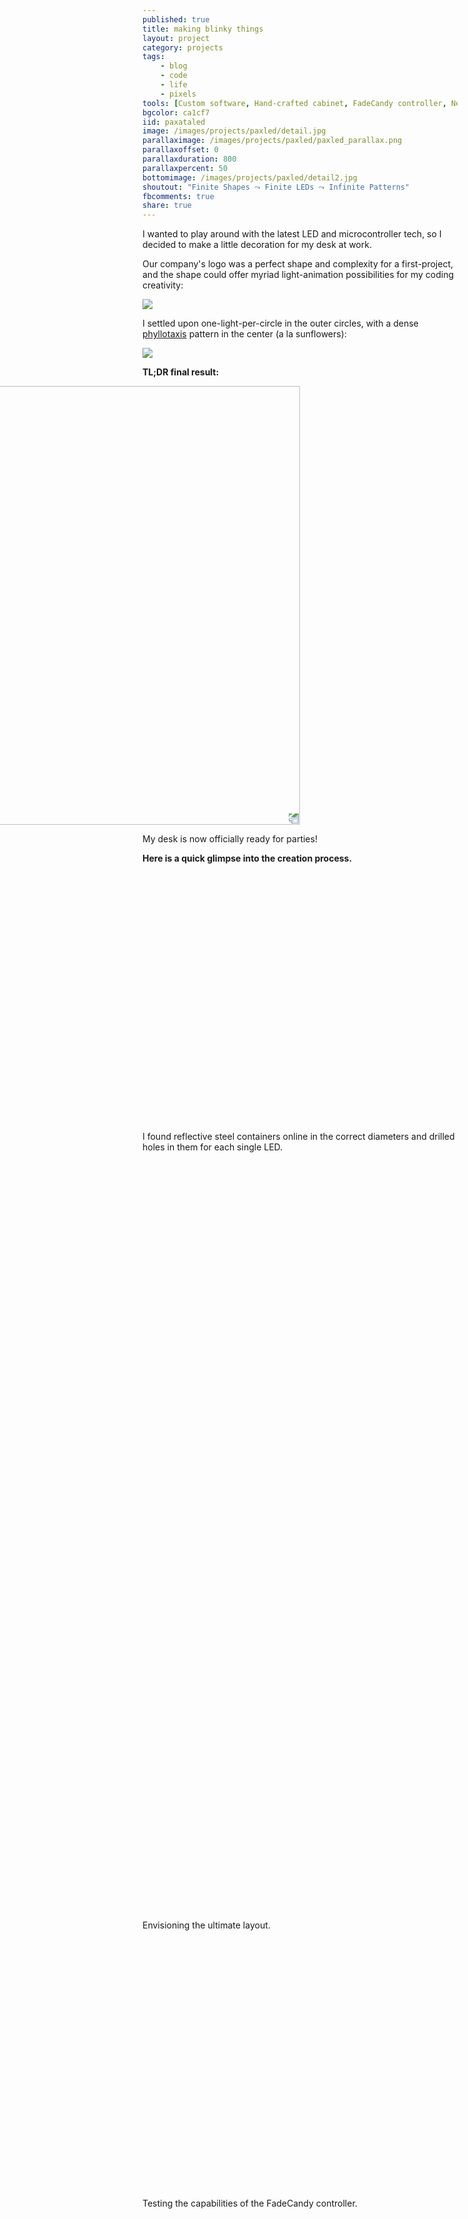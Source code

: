 ```yaml
---
published: true
title: making blinky things
layout: project
category: projects
tags:
    - blog
    - code
    - life
    - pixels
tools: [Custom software, Hand-crafted cabinet, FadeCandy controller, NeoPixel LEDs]
bgcolor: ca1cf7
iid: paxataled
image: /images/projects/paxled/detail.jpg
parallaximage: /images/projects/paxled/paxled_parallax.png
parallaxoffset: 0
parallaxduration: 800
parallaxpercent: 50
bottomimage: /images/projects/paxled/detail2.jpg
shoutout: "Finite Shapes ⤳ Finite LEDs ⤳ Infinite Patterns"
fbcomments: true
share: true
---
```


<style>
.parallax-window {
    min-height: 400px;
    background: transparent;
    display: inline-block;
    height: 400px;
    width: 700px;  
    margin-left:-250px;
}
.parallax-mirror {
    z-index: 1!important;
}
.fullbox.last img {
    margin-left: -20%;
}
</style>

<p>I wanted to play around with the latest LED and microcontroller tech, so I decided to make a little decoration for my desk at work. 
</p>
<p>
Our company's logo was a perfect shape and complexity for a first-project, and the shape could offer myriad light-animation possibilities for my coding creativity:
</p>

<img src="/images/projects/paxled/paxata_logo.png"/>

<p>
I settled upon one-light-per-circle in the outer circles, with a dense <a href='https://en.wikipedia.org/wiki/Phyllotaxis'>phyllotaxis</a> pattern in the center (a la sunflowers):
</p>

<img src="/images/projects/paxled/phyllotaxis.png"/>

<b>TL;DR final result:</b>


<div class='topnote'>
    <img style='transform:rotate(180deg);background-size: cover; width: 702px;margin-left: -252px;'  src="/images/projects/paxled/process/Untitled3.gif"/>
    <p>My desk is now officially ready for parties! </p>
</div>


<b>Here is a quick glimpse into the creation process.</b>


<!-- <img style='margin-left:-30px;background-size: cover;width: 100%;' src="/images/projects/paxled/process/collage1.png"/> -->


<div id='img2' class="parallax-window" data-parallax="scroll" data-image-src="/images/projects/paxled/process/ejRc6.jpeg"></div>

<div class='topnote'>
    <p>I found reflective steel containers online in the correct diameters and drilled holes in them for each single LED.</p>
</div>

<div id='img11' class="parallax-window" data-parallax="scroll" data-image-src="/images/projects/paxled/process/IMG_4454.JPG"></div>


<div id='img6' class="parallax-window" data-parallax="scroll" data-image-src="/images/projects/paxled/process/IMG_3409.JPG"></div>

<!-- <img style='background-size: cover; width: 702px;margin-left: -252px;' src="/images/projects/paxled/process/rpbCi.jpeg"/> -->

<div id='img26' class="parallax-window" data-parallax="scroll" data-image-src="/images/projects/paxled/process/rpbCi.jpeg"></div>
<div class='topnote'>
    <p>Envisioning the ultimate layout.</p>
</div>


<div id='img3' class="parallax-window" data-parallax="scroll" data-image-src="/images/projects/paxled/process/IMG_3395.JPG"></div>

<div class='topnote'>
    <p>Testing the capabilities of the FadeCandy controller.</p>
</div>


<div id='img4' class="parallax-window" data-parallax="scroll" data-image-src="/images/projects/paxled/process/IMG_3396.JPG"></div>

<div class='topnote'>
    <p>Checking the optics and light-transmission properties of Tyvek.</p>
</div>
I tested various materials for the front covers before choosing a double-layer of a plastic sheet from a huge roll that I previously found at a thrift-store. 

I used my <a href='http://cricut.com'>Cricut</a> cutting machine for the perfect -and numerous- circles necessary.

<div id='img10' class="parallax-window" data-parallax="scroll" data-image-src="/images/projects/paxled/process/IMG_3458.JPG"></div>
<div class='topnote'>
    <p>Circles cut, ready for eventual superglue.</p>
</div>



<div id='img7' class="parallax-window" data-parallax="scroll" data-image-src="/images/projects/paxled/process/IMG_3440.JPG"></div>
<div class='topnote'>
    <p>Drilling these 60+ holes was the least fun part of this whole project.</p>
</div>

<div id='img8' class="parallax-window" data-parallax="scroll" data-image-src="/images/projects/paxled/process/IMG_3443.JPG"></div>
<div class='topnote'>
    <p>Placing and anchoring the inner LEDs.</p>
</div>

<div class='topnote'>
<img style='background-size: cover; width: 702px;margin-left: -252px;' src="/images/projects/paxled/process/IMG_3446.gif"/>
<p>Testing the dozens of inner phyllotaxis LEDs with a simple color cycle.</p>
</div>



<!-- <div id='img12' class="parallax-window" data-parallax="scroll" data-image-src="/images/projects/paxled/process/IMG_4456.JPG"></div>
 -->


<div class='topnote'>
    <img style='background-size: cover; width: 702px;margin-left: -252px;'  src="/images/projects/paxled/process/IMG_4469.gif"/>
    <p>Testing the custom software that drives the <a href='https://www.adafruit.com/product/1689'>FadeCandy controller</a>.</p>
</div>

<div id='img14' class="parallax-window" data-parallax="scroll" data-image-src="/images/projects/paxled/process/IMG_4470.JPG"></div>

<div class='topnote'>
    <p>Wiring up the LEDs to the spiral arms. </p>
</div>

<div id='img15' class="parallax-window" data-parallax="scroll" data-image-src="/images/projects/paxled/process/IMG_4481.JPG"></div>

Everything is affixed to a clear Lucite-type plastic panel (cans on one side / wiring on other), which was an interesting look by itself, but not at all anchored solidly.


<div id='img16' class="parallax-window" data-parallax="scroll" data-image-src="/images/projects/paxled/process/IMG_4489.JPG"></div>

<div class='topnote'>
    <p>Filling in the negative space with space-filling gap-sealer. </p>
</div>

<div id='img17' class="parallax-window" data-parallax="scroll" data-image-src="/images/projects/paxled/process/IMG_4492.JPG"></div>


<div id='img18' class="parallax-window" data-parallax="scroll" data-image-src="/images/projects/paxled/process/IMG_4493.JPG"></div>

<div class='topnote'>
    <p>Prepping for painting ... </p>
</div>

<div id='img19' class="parallax-window" data-parallax="scroll" data-image-src="/images/projects/paxled/process/IMG_4494.JPG"></div>

<div class='topnote'>
    <p>... painting ... </p>
</div>

<div id='img20' class="parallax-window" data-parallax="scroll" data-image-src="/images/projects/paxled/process/IMG_4499.JPG"></div>

<div class='topnote'>
    <p>... finished painting! </p>
</div>

<div class='topnote'>
<img style='background-size: cover; width: 702px;margin-left: -252px;' src="/images/projects/paxled/process/collage1.png"/>
<p>Will have to replace some covers that were accidentally painted.</p>
</div>



<div class='topnote'>
    <div id='img21' class="parallax-window" data-parallax="scroll" data-image-src="/images/projects/paxled/process/IMG_4511.JPG"></div>
    <p>A good solution for transporting this was essential. </p>
</div>



<div class='topnote'>
    <img style='background-size: cover; width: 702px;margin-left: -252px;'  src="/images/projects/paxled/process/IMG_4725.gif"/>
    <p>It was a lot of fun to figure out an appropriate "power-on" sequence animation! </p>
</div>

<p></p>

<b>The Software</b>

* simple web-based UI written in Coffeescript, talking to a local FadeCandy server

* allows the user to assign any number of tags (<i>"arm1", "size4", "xPos", "yPos"</i>) to each LED light

* a set of lights with a given tag is a [collection]

* a set of such collection is a [collection of [collection]s]

* a [color source generator] generates a continuous stream of colors (eg rainbow cycle, fire-colors, etc)

* a [color source generator] feeds ⤳ [collection of [collection]s]

This allows me to isolate things to animate (<i>"the third arm", "all outer circles", "the 4th pixel in the phyllotaxis center"</i>) with the various color generators.

There is also a movie-playback mode where a media file can be loaded and the colors mapped onto the LED space - <i>"sunrise / sunset compilations", "psychedelic/fractal compilations", "demoscene demos"</i> can be so good!


<div class='topnote'>
    <img style='background-size: cover; width: 702px;margin-left: -252px;'  src="/images/projects/paxled/process/desk.gif"/>
    <p>Showing movie mode with an <a href='http://electricsheep.org'>Electric Sheep</a> animation. My robot army is clearly pleased.</p>
</div>
